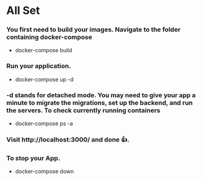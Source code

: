 # All Set
### You first need to build your images. Navigate to the folder containing docker-compose

- docker-compose build
### Run your application.

- docker-compose up -d
### -d stands for detached mode. You may need to give your app a minute to migrate the migrations, set up the backend, and run the servers. To check currently running containers

- docker-compose ps -a

### Visit http://localhost:3000/ and done 👍.

### To stop your App.

- docker-compose down